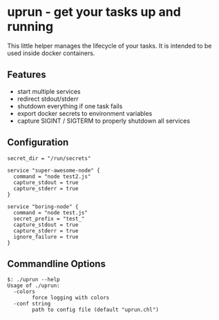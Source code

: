 # uprun - get your tasks up and running
This little helper manages the lifecycle of your tasks.  It is intended to be used inside docker containers.

## Features
* start multiple services
* redirect stdout/stderr
* shutdown everything if one task fails
* export docker secrets to environment variables
* capture SIGINT / SIGTERM to properly shutdown all services

## Configuration
    secret_dir = "/run/secrets"
    
    service "super-awesome-node" {
      command = "node test2.js"
      capture_stdout = true
      capture_stderr = true
    }
    
    service "boring-node" {
      command = "node test.js"
      secret_prefix = "test_"
      capture_stdout = true
      capture_stderr = true
      ignore_failure = true
    }
    
## Commandline Options
    $: ./uprun --help
    Usage of ./uprun:
      -colors
            force logging with colors
      -conf string
            path to config file (default "uprun.chl")
